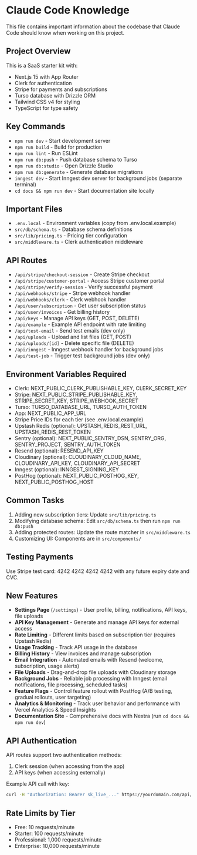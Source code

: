 # Claude Code Knowledge

This file contains important information about the codebase that Claude Code should know when working on this project.

## Project Overview
This is a SaaS starter kit with:
- Next.js 15 with App Router
- Clerk for authentication
- Stripe for payments and subscriptions
- Turso database with Drizzle ORM
- Tailwind CSS v4 for styling
- TypeScript for type safety

## Key Commands
- `npm run dev` - Start development server
- `npm run build` - Build for production
- `npm run lint` - Run ESLint
- `npm run db:push` - Push database schema to Turso
- `npm run db:studio` - Open Drizzle Studio
- `npm run db:generate` - Generate database migrations
- `inngest dev` - Start Inngest dev server for background jobs (separate terminal)
- `cd docs && npm run dev` - Start documentation site locally

## Important Files
- `.env.local` - Environment variables (copy from .env.local.example)
- `src/db/schema.ts` - Database schema definitions
- `src/lib/pricing.ts` - Pricing tier configuration
- `src/middleware.ts` - Clerk authentication middleware

## API Routes
- `/api/stripe/checkout-session` - Create Stripe checkout
- `/api/stripe/customer-portal` - Access Stripe customer portal
- `/api/stripe/verify-session` - Verify successful payment
- `/api/webhooks/stripe` - Stripe webhook handler
- `/api/webhooks/clerk` - Clerk webhook handler
- `/api/user/subscription` - Get user subscription status
- `/api/user/invoices` - Get billing history
- `/api/keys` - Manage API keys (GET, POST, DELETE)
- `/api/example` - Example API endpoint with rate limiting
- `/api/test-email` - Send test emails (dev only)
- `/api/uploads` - Upload and list files (GET, POST)
- `/api/uploads/[id]` - Delete specific file (DELETE)
- `/api/inngest` - Inngest webhook handler for background jobs
- `/api/test-job` - Trigger test background jobs (dev only)

## Environment Variables Required
- Clerk: NEXT_PUBLIC_CLERK_PUBLISHABLE_KEY, CLERK_SECRET_KEY
- Stripe: NEXT_PUBLIC_STRIPE_PUBLISHABLE_KEY, STRIPE_SECRET_KEY, STRIPE_WEBHOOK_SECRET
- Turso: TURSO_DATABASE_URL, TURSO_AUTH_TOKEN
- App: NEXT_PUBLIC_APP_URL
- Stripe Price IDs for each tier (see .env.local.example)
- Upstash Redis (optional): UPSTASH_REDIS_REST_URL, UPSTASH_REDIS_REST_TOKEN
- Sentry (optional): NEXT_PUBLIC_SENTRY_DSN, SENTRY_ORG, SENTRY_PROJECT, SENTRY_AUTH_TOKEN
- Resend (optional): RESEND_API_KEY
- Cloudinary (optional): CLOUDINARY_CLOUD_NAME, CLOUDINARY_API_KEY, CLOUDINARY_API_SECRET
- Inngest (optional): INNGEST_SIGNING_KEY
- PostHog (optional): NEXT_PUBLIC_POSTHOG_KEY, NEXT_PUBLIC_POSTHOG_HOST

## Common Tasks
1. Adding new subscription tiers: Update `src/lib/pricing.ts`
2. Modifying database schema: Edit `src/db/schema.ts` then run `npm run db:push`
3. Adding protected routes: Update the route matcher in `src/middleware.ts`
4. Customizing UI: Components are in `src/components/`

## Testing Payments
Use Stripe test card: 4242 4242 4242 4242 with any future expiry date and CVC.

## New Features
- **Settings Page** (`/settings`) - User profile, billing, notifications, API keys, file uploads
- **API Key Management** - Generate and manage API keys for external access
- **Rate Limiting** - Different limits based on subscription tier (requires Upstash Redis)
- **Usage Tracking** - Track API usage in the database
- **Billing History** - View invoices and manage subscription
- **Email Integration** - Automated emails with Resend (welcome, subscription, usage alerts)
- **File Uploads** - Drag-and-drop file uploads with Cloudinary storage
- **Background Jobs** - Reliable job processing with Inngest (email notifications, file processing, scheduled tasks)
- **Feature Flags** - Control feature rollout with PostHog (A/B testing, gradual rollouts, user targeting)
- **Analytics & Monitoring** - Track user behavior and performance with Vercel Analytics & Speed Insights
- **Documentation Site** - Comprehensive docs with Nextra (run `cd docs && npm run dev`)

## API Authentication
API routes support two authentication methods:
1. Clerk session (when accessing from the app)
2. API keys (when accessing externally)

Example API call with key:
```bash
curl -H "Authorization: Bearer sk_live_..." https://yourdomain.com/api/example
```

## Rate Limits by Tier
- Free: 10 requests/minute
- Starter: 100 requests/minute  
- Professional: 1,000 requests/minute
- Enterprise: 10,000 requests/minute